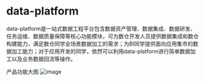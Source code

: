 # data-platform
data-platform是一站式数据工程平台包含数据资产管理、数据集成、数据研发、任务运维、数据质量保障等核心功能模块，可为数仓开发人员提供数据集成和数仓构建能力，满足数仓同学全场景数据加工的需求；为BI同学提供面向应用集市的数据加工能力；对于应用开发的同学，依然可以利用data-platform进行简单数据加工以及业务数据回流等操作。

产品功能大图
![image](https://github.com/data-fullstack/data-platform/assets/8299602/f92d8259-1749-4b3e-a891-c742c0ec5664)

